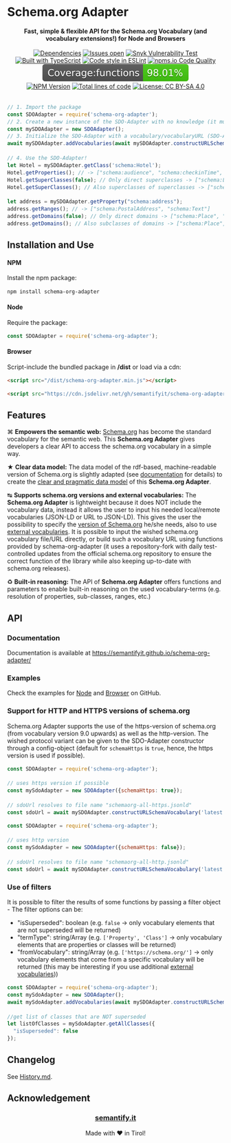 # Schema.org Adapter

<div align="center">
<b>Fast, simple & flexible API for the Schema.org Vocabulary (and vocabulary extensions!) for Node and Browsers</b>
<br><br>
<a href="https://libraries.io/npm/schema-org-adapter"><img src="https://img.shields.io/librariesio/release/npm/schema-org-adapter" alt="Dependencies" /></a>
<a href="https://github.com/semantifyit/schema-org-adapter/issues"><img src="https://img.shields.io/github/issues/semantifyit/schema-org-adapter.svg" alt="Issues open" /></a>
<a href="https://github.com/semantifyit/schema-org-adapter/issues"><img src="https://img.shields.io/snyk/vulnerabilities/github/semantifyit/schema-org-adapter" alt="Snyk Vulnerability Test" /></a>
<br>
<a href="https://www.typescriptlang.org/"><img src="https://img.shields.io/npm/types/scrub-js.svg" alt="Built with TypeScript" /></a>
<a href="https://eslint.org/"><img src="https://img.shields.io/badge/code%20style-ESLint-brightgreen" alt="Code style in ESLint" /></a>
<a href="https://npms.io/search?q=schema-org-adapter"><img src="https://img.shields.io/npms-io/quality-score/schema-org-adapter" alt="npms.io Code Quality" /></a>
<img src="https://raw.githubusercontent.com/semantifyit/schema-org-adapter/master/coverage/badge-functions.svg?sanitize=true" alt="Jest Test Coverage Functions" />
<br>
<a href="https://www.npmjs.com/package/schema-org-adapter" rel="nofollow"><img src="https://img.shields.io/npm/v/schema-org-adapter.svg" alt="NPM Version"></a>
<a href="https://github.com/semantifyit/schema-org-adapter/"><img src="https://img.shields.io/tokei/lines/github/semantifyit/schema-org-adapter" alt="Total lines of code" /></a>
<a href="https://www.apache.org/licenses/LICENSE-2.0"><img src="https://img.shields.io/badge/License-Apache%202.0-blue.svg" alt="License: CC BY-SA 4.0" /></a>
</div>
<br>

```javascript
// 1. Import the package
const SDOAdapter = require('schema-org-adapter');
// 2. Create a new instance of the SDO-Adapter with no knowledge (it must yet be initialized with vocabularies)
const mySDOAdapter = new SDOAdapter();
// 3. Initialize the SDO-Adapter with a vocabulary/vocabularyURL (SDO-Adapter can help with that!)
await mySDOAdapter.addVocabularies(await mySDOAdapter.constructURLSchemaVocabulary('latest'));

// 4. Use the SDO-Adapter!
let Hotel = mySDOAdapter.getClass('schema:Hotel');
Hotel.getProperties(); // -> ["schema:audience", "schema:checkinTime", "schema:availableLanguage", ...]
Hotel.getSuperClasses(false); // Only direct superclasses -> ["schema:LodgingBusiness"]
Hotel.getSuperClasses(); // Also superclasses of superclasses -> ["schema:LodgingBusiness", "schema:LocalBusiness", "schema:Place", "schema:Organization", "schema:Thing"]

let address = mySDOAdapter.getProperty("schema:address");
address.getRanges(); // -> ["schema:PostalAddress", "schema:Text"]
address.getDomains(false); // Only direct domains -> ["schema:Place", "schema:GeoCoordinates", "schema:GeoShape", "schema:Person", "schema:Organization"]
address.getDomains(); // Also subclasses of domains -> ["schema:Place", "schema:Accommodation", "schema:TouristAttraction", ...]
```

## Installation and Use

#### NPM

Install the npm package:

`npm install schema-org-adapter`

#### Node

Require the package:

```javascript
const SDOAdapter = require('schema-org-adapter');
```

#### Browser

Script-include the bundled package in **/dist** or load via a cdn:

```html
<script src="/dist/schema-org-adapter.min.js"></script>
```

```html
<script src="https://cdn.jsdelivr.net/gh/semantifyit/schema-org-adapter/dist/schema-org-adapter.min.js"></script>
```

## Features
&#8984; **Empowers the semantic web:** <a href="http://schema.org/" target="_blank">Schema.org</a> has become the standard vocabulary for the semantic web. This **Schema.org Adapter** gives developers a clear API to access the schema.org vocabulary in a simple way.

&#9733; **Clear data model:** The data model of the rdf-based, machine-readable version of Schema.org is slightly adapted (see <a href="https://github.com/semantifyit/schema-org-adapter/blob/master/docu/algorithm.md" target="_blank">documentation</a> for details) to create the <a href="https://github.com/semantifyit/schema-org-adapter/blob/master/docu/dataModel.md" target="_blank">clear and pragmatic data model</a> of this **Schema.org Adapter**.

&#8633; **Supports schema.org versions and external vocabularies:** The **Schema.org Adapter** is lightweight because it does NOT include the vocabulary data, instead it allows the user to input his needed local/remote vocabularies (JSON-LD or URL to JSON-LD). This gives the user the possibility to specify the <a href="https://schema.org/docs/developers.html" target="_blank">version of Schema.org</a> he/she needs, also to use <a href="https://github.com/semantifyit/schema-org-adapter/blob/master/docu/vocabulary.md" target="_blank">external vocabularies</a>. It is possible to input the wished schema.org vocabulary file/URL directly, or build such a vocabulary URL using functions provided by schema-org-adapter (it uses a repository-fork with daily test-controlled updates from the official schema.org repository to ensure the correct function of the library while also keeping up-to-date with schema.org releases).

&#9851; **Built-in reasoning:** The API of **Schema.org Adapter** offers functions and parameters to enable built-in reasoning on the used vocabulary-terms (e.g. resolution of properties, sub-classes, ranges, etc.)

## API

### Documentation

Documentation is available at https://semantifyit.github.io/schema-org-adapter/

### Examples

Check the examples for <a href="https://github.com/semantifyit/schema-org-adapter/blob/master/examples/example-node.js" target="_blank">Node</a> and <a href="https://github.com/semantifyit/schema-org-adapter/blob/master/examples/example-browser.html" target="_blank">Browser</a> on GitHub.

### Support for HTTP and HTTPS versions of schema.org

Schema.org Adapter supports the use of the https-version of schema.org (from vocabulary version 9.0 upwards) as well as the http-version. The wished protocol variant can be given to the SDO-Adapter constructor through a config-object (default for `schemaHttps` is `true`, hence, the https version is used if possible).

```javascript
const SDOAdapter = require('schema-org-adapter');

// uses https version if possible
const mySdoAdapter = new SDOAdapter({schemaHttps: true});

// sdoUrl resolves to file name "schemaorg-all-https.jsonld"
const sdoUrl = await mySDOAdapter.constructURLSchemaVocabulary('latest');
```

```javascript
const SDOAdapter = require('schema-org-adapter');

// uses http version
const mySdoAdapter = new SDOAdapter({schemaHttps: false}); 

// sdoUrl resolves to file name "schemaorg-all-http.jsonld"
const sdoUrl = await mySDOAdapter.constructURLSchemaVocabulary('latest');
```

### Use of filters

It is possible to filter the results of some functions by passing a filter object - The filter options can be: 
* "isSuperseded": boolean (e.g. `false` -> only vocabulary elements that are not superseded will be returned)
* "termType": string/Array (e.g. `['Property', 'Class']` -> only vocabulary elements that are properties or classes will be returned)
* "fromVocabulary": string/Array (e.g. `['https://schema.org/']` -> only vocabulary elements that come from a specific vocabulary will be returned (this may be interesting if you use additional <a href="https://github.com/semantifyit/schema-org-adapter/blob/master/docu/vocabulary.md" target="_blank">external vocabularies</a>))

```javascript
const SDOAdapter = require('schema-org-adapter');
const mySdoAdapter = new SDOAdapter();
await mySdoAdapter.addVocabularies(await mySDOAdapter.constructURLSchemaVocabulary('latest'));

//get list of classes that are NOT superseded
let listOfClasses = mySdoAdapter.getAllClasses({
  "isSuperseded": false
});
```

## Changelog

See <a href="https://github.com/semantifyit/schema-org-adapter/blob/master/History.md" target="_blank">History.md</a>.

## Acknowledgement

<div align="center">
<h3><a href="https://semantify.it/" target="_blank">semantify.it</a></h3>
Made with &#10084;	 in Tirol!
</div>


